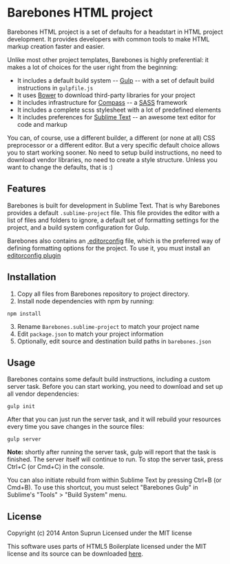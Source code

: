 # Barebones HTML project
Barebones HTML project is a set of defaults for a headstart in HTML project
development. It provides developers with common tools to make HTML markup
creation faster and easier.

Unlike most other project templates, Barebones is highly preferential: it makes
a lot of choices for the user right from the beginning:

- It includes a default build system -- [Gulp](http://gulpjs.com/) -- with a set
  of default build instructions in `gulpfile.js`
- It uses [Bower](http://bower.io/) to download third-party libraries for your
  project
- It includes infrastructure for [Compass](http://compass-style.org/) --
  a [SASS](http://sass-lang.com/) framework
- It includes a complete scss stylesheet with a lot of predefined elements
- It includes preferences for [Sublime Text](http://www.sublimetext.com/) --
  an awesome text editor for code and markup

You can, of course, use a different builder, a different (or none at all) CSS
preprocessor or a different editor. But a very specific default choice allows
you to start working sooner. No need to setup build instructions, no need to
download vendor libraries, no need to create a style structure. Unless you want
to change the defaults, that is :)

## Features
Barebones is built for development in Sublime Text. That is why Barebones
provides a default `.sublime-project` file. This file provides the editor with
a list of files and folders to ignore, a default set of formatting settings
for the project, and a build system configuration for Gulp.

Barebones also contains an [.editorconfig](http://editorconfig.org/) file,
which is the preferred way of defining formatting options for the project. To
use it, you must install an [editorconfig plugin](http://editorconfig.org/#download)

## Installation
1. Copy all files from Barebones repository to project directory.
2. Install node dependencies with npm by running:

```npm install```

3. Rename `Barebones.sublime-project` to match your project name
4. Edit `package.json` to match your project information
5. Optionally, edit source and destination build paths in `barebones.json`

## Usage
Barebones contains some default build instructions, including a custom server
task. Before you can start working, you need to download and set up all vendor
dependencies:

```gulp init```

After that you can just run the server task, and it will rebuild your resources
every time you save changes in the source files:

```gulp server```

**Note:** shortly after running the server task, gulp will report that the task
is finished. The server itself will continue to run. To stop the server task,
press Ctrl+C (or Cmd+C) in the console.

You can also initiate rebuild from within Sublime Text by pressing Ctrl+B (or Cmd+B).
To use this shortcut, you must select "Barebones Gulp" in Sublime's
"Tools" > "Build System" menu.

## License
Copyright (c) 2014 Anton Suprun
Licensed under the MIT license

This software uses parts of HTML5 Boilerplate licensed under the MIT license
and its source can be downloaded [here](https://github.com/h5bp/html5-boilerplate).
